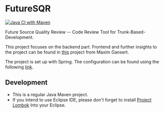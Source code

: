 # FutureSQR

[![Java CI with Maven](https://github.com/rbreunung/FutureSQR-SpringBackend-SpringBoot2/actions/workflows/maven.yml/badge.svg?branch=main)](https://github.com/rbreunung/FutureSQR-SpringBackend-SpringBoot2/actions/workflows/maven.yml)

Future Source Quality Review -- Code Review Tool for Trunk-Based-Development.

This project focuses on the backend part. Frontend and further insights to the project can be found in [this](https://github.com/mindscan-de/FutureSQR) project from Maxim Gansert.

The project is set up with Spring. The configuration can be found using the following [link](https://start.spring.io/#!type=maven-project&language=java&platformVersion=2.7.6&packaging=war&jvmVersion=11&groupId=de.futuresqr.server&artifactId=server&name=FutureSQR%20Server&description=This%20source%20code%20review%20tool%20will%20support%20GIT%20and%20SVN%20in%20a%20lightweight%20process.&packageName=de.futuresqr.server&dependencies=lombok,lombok,devtools,h2,data-jpa,data-jpa,web,security,thymeleaf,validation).

## Development

* This is a regular Java Maven project.
* If you intend to use Eclipse IDE, please don't forget to install [Project Lombok](https://projectlombok.org/) Into your Eclipse.